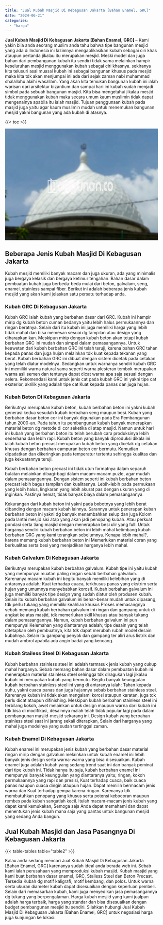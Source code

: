 ```yaml
---
title: "Jual Kubah Masjid Di Kebagusan Jakarta [Bahan Enamel, GRC]"
date: "2024-06-21"
categories: 
  - "harga"
---
```


**Jual Kubah Masjid Di Kebagusan Jakarta \[Bahan Enamel, GRC\]** – Kami yakin bila anda seorang muslim anda tahu bahwa tipe bangunan mesjid yang ada di Indonesia ini lazimnya mengaplikasikan kubah sebagai ciri khas ataupun pertanda jikalau itu merupakan mesjid. Meski model dan juga bahan dari pembangunan kubah itu sendiri tidak sama melainkan hampir keseluruhan mesjid menggunakan kubah sebagai ciri khasnya. sekiranya kita telusuri asal muasal kubah ini sebagai bangunan khusus pada mesjid maka kita tdk akan menjumpai ini ada dari sejak zaman nabi muhammad shalallohu alaihi wasallam. Yang akan kita temukan bangunan kubah ini ialah warisan dari arsitektur bizantium dan sampai hari ini kubah sudah menjadi simbol pada sebuah bangunan masjid. Kita bisa mengetahui jikalau mesjid tidak menggunakan kubah maka secara umum kaum muslimin tidak dapat mengenalnya apabila itu ialah masjid. Tujuan penggunaan kubah pada masjid juga yaitu agar kaum muslimin mudah untuk menemukan bangunan mesjid yakni bangunan yang ada kubah di atasnya.

{{< toc >}}

![Jual Kubah Masjid Di Kebagusan Jakarta [Bahan Enamel, GRC]](/images/jual-kubah-masjid-02.png)

## Beberapa Jenis Kubah Masjid Di Kebagusan Jakarta

Kubah mesjid memiliki banyak macam dan juga ukuran, ada yang minimalis juga bergaya kelasik dan bergaya ketimur tengahan. Bahan dasar dalam pembuatan kubah juga berbeda-beda mulai dari beton, galvalum, seng, enamel, stainless sampai fiber. Berikut ini adalah beberapa jenis kubah mesjid yang akan kami jelaskan satu persatu terhadap anda.

### Kubah GRC Di Kebagusan Jakarta

Kubah GRC ialah kubah yang berbahan dasar dari GRC. Kubah ini hampir mirip dg kubah beton cuman bedanya yaitu lebih halus permukaannya dan ringan beratnya. Selain dari itu kubah ini juga memiliki harga yang lebih tidak mahal dan bisa memesan sesuai dg tampilan atau design yang diharapkan kan. Meskipun mirip dengan kubah beton akan tetapi kubah berbahan GRC ini mudah dan simpel dalam pemasangannya. Untuk keawetan dari kubah berbahan GRC ini telah teruji, karena bahan GRC tahan kepada panas dan juga hujan melainkan tdk kuat kepada tekanan yang berat. Kubah berbahan GRC ini dibuat dengan sistem dicetak pada cetakan yang telah diatur modelnya. Sedangkan untuk warnanya sendiri kubah GRC ini memiliki warna natural sama seperti warna plesteran tembok merupakan warna asli semen dan tentunya dapat dicat warna apa saja sesuai dengan selera. Rekomendasi kami untuk jenis cat pada kubah GRC ini yakni tipe cat eksterior, akrilik yang adalah tipe cat Kuat kepada panas dan juga hujan.

### Kubah Beton Di Kebagusan Jakarta

Berikutnya merupakan kubah beton, kubah berbahan beton ini yakni kubah generasi kedua sesudah kubah berbahan seng maupun besi. Kubah yang berbahan dasar beton cor ini banyak digunakan pada Era Pembangunan tahun 2000-an. Pada tahun itu pembangunan kubah banyak menerapkan material beton dg metode di cor seketika di atap masjid. Namun untuk hari ini kubah yang berbahan beton itu telah berubah cara produksinya lebih sederhana dan lebih rapi. Kubah beton yang banyak diproduksi dikala ini ialah kubah beton precast merupakan kubah beton yang dicetak dg cetakan khusus dengan berbahan campuran beton cor bermutu. Kemudian dipadatkan dan dikeringkan pada temperatur tertentu sehingga kualitas dan juga kekuatannya teruji.

Kubah berbahan beton precast ini tidak utuh formatnya dalam separuh bulatan melainkan dibagi-bagi dalam macam-macam puzle, agar mudah dalam pemasangannya. Dengan sistem seperti ini kubah berbahan beton precast lebih bagus tampilan dan kualitasnya. Lebih-lebih pada permukaan yang lebih halus, lingkaran yang lebih akurat pas dengan ukuran yang di inginkan. Pastinya hemat, tidak banyak biaya dalam pemasangannya.

Kekurangan dari kubah beton ini yakni pada bobotnya yang lebih berat dibanding dengan macam kubah lainnya. Sarannya untuk penerapan kubah berbahan beton ini yakni dg banyak menambahkan selup dan juga Kolom pada lantai mesjid sisi atap yang akan jadi penopang kubah. Atau perkuat pondasi serta tiang masjid dengan menerapkan besi ulir yang full. Untuk harganya sendiri kubah berbahan beton ini lebih mahal ketimbang kubah berbahan GRC yang kami terangkan sebelumnya. Kenapa lebih mahal?, karena memang kubah berbahan beton ini Memerlukan material coran yang berkualitas serta besi yang menjadikan harganya lebih mahal.

### Kubah Galvalum Di Kebagusan Jakarta

Berikutnya merupakan kubah berbahan galvalum. Kubah tipe ini yaitu kubah yang mempunyai muatan paling ringan sebab berbahan galvalum. Karenanya macam kubah ini begitu banyak memiliki kelebihan yang di antaranya adalah; Kuat terhadap cuaca, terkhusus panas yang ekstrim serta hujan yang umumnya menyebabkan korosif. Kubah berbahan galvalum ini juga memiliki banyak tipe design yang sudah diatur oleh produsen kubah. Selain itu kubah berbahan galvalum ini benar-benar mudah untuk dipasang, tdk perlu tukang yang memiliki keahlian khusus Proses memasangnya sebab memang kubah berbahan galvalum ini ringan dan gampang untuk di angkat ke atas masjid, tdk memerlukan skill khusus atau banyak tukang dalam pemasangannya. Namun, kubah berbahan galvalum ini pun mempunyai Kelemahan yang diantaranya adalah; tipe desain yang telah ditetapkan oleh pembuatnya, kita tdk dapat merubah rubah model desain kubahnya. Selain itu gampang penyok dan gampang ter aliri arus listrik dan mudah ambrol apabila ada angin badai yang kencang.

### Kubah Stailess Steel Di Kebagusan Jakarta

Kubah berbahan stainless steel ini adalah termasuk jenis kubah yang cukup mahal harganya. Sebab memang bahan dasar dalam pembuatan kubah ini menerapkan material stainless steel sehingga tdk diragukan lagi jikalau kubah ini merupakan kubah yang bermutu. Begitu banyak keunggulan kubah berbahan stainless steel ini yang di antaranya ialah; Tahan kepada suhu, yakni cuaca panas dan juga hujannya sebab berbahan stainless steel. Karenanya kubah ini tidak akan mengalami korosi ataupun karatan, juga tdk perlu dicat ataupun difinishing. Meskipun kubah berbahan stainless steel ini terbilang kokoh, awet melainkan untuk design maupun warna dari kubah ini tdk bisa di modifikasi, desainnya malah telah tidak popular lagi pada dalam pembangunan masjid-mesjid sekarang ini. Design kubah yang berbahan stainless steel saat ini jarang sekali diterapkan, Selain dari harganya yang mahal juga modelnya yang sudah tertinggal zaman.

### Kubah Enamel Di Kebagusan Jakarta

Kubah enamel ini merupakan jenis kubah yang berbahan dasar material ringan mirip dengan galvalum melainkan untuk kubah enamel ini lebih banyak jenis design serta warna-warna yang bisa disesuaikan. Kubah enamel juga adalah kubah yang sedang trend saat ini dan banyak peminat dari tipe kubah ini. Tidak hanya itu saja, kubah berbahan enamel ini mempunyai banyak keunggulan yang diantaranya yaitu; ringan, kokoh permukaannya yang rapi dan presisi, Kuat terhadap cuaca, baik cuaca panas maupun cuaca dingin ataupun hujan. Dapat memilih bermacam jenis warna dan Kuat terhadap gempa karena ringan. Karenanya tdk membutuhkan penopang yang khusus serta potensi kebocoran maupun rembes pada kubah sangatlah kecil. Itulah macam-macam jenis kubah yang dapat kami kemukakan, Semoga saja Anda dapat memahami dan dapat menentukan jenis kubah mana saja yang pantas untuk bangunan mesjid yang sedang Anda bangun.

## Jual Kubah Masjid dan Jasa Pasangnya Di Kebagusan Jakarta

{{< table-tables table="table2" >}}

Kalau anda sedang mencari Jual Kubah Masjid Di Kebagusan Jakarta \[Bahan Enamel, GRC\] karenanya sudah ideal anda berada web ini. Sebab kami ialah perusahaan yang memproduksi kubah masjid. Kubah masjid yang kami buat berbahan dasar enamel, GRC, Stailess Steel dan Beton Precast. Tersedia Kubah dg motif kaligrafi, motif kembang, dan polos. Untuk warna serta ukuran diameter kubah dapat disesuaikan dengan keperluan pembeli. Selain dari memasarkan kubah, kami juga menyedikan jasa pemasangannya dg tukang yang berpengalaman. Harga kubah mesjid yang kami jualpun adalah harga terbaik, harga yang standar dan bisa disesuaikan dengan budget pembangunan mesjid itu sendiri. Silahkan hubungi Jual Kubah Masjid Di Kebagusan Jakarta \[Bahan Enamel, GRC\] untuk negosiasi harga juga kunjungan ke lokasi.
